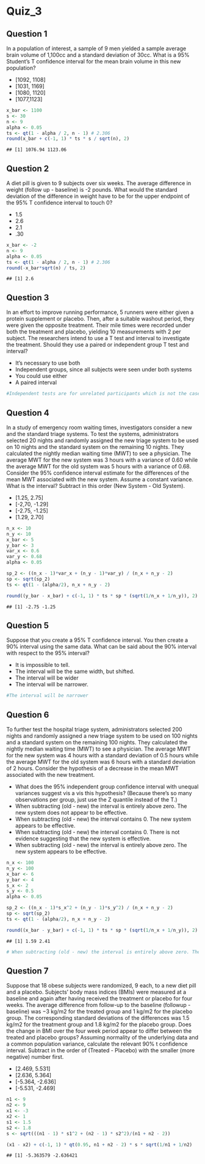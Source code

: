 Quiz\_3
================

## Question 1

In a population of interest, a sample of 9 men yielded a sample average
brain volume of 1,100cc and a standard deviation of 30cc. What is a 95%
Student’s T confidence interval for the mean brain volume in this new
population?

  - \[1092, 1108\]
  - \[1031, 1169\]
  - \[1080, 1120\]
  - \[1077,1123\]

<!-- end list -->

``` r
x_bar <- 1100
s <- 30
n <- 9
alpha <- 0.05
ts <- qt(1 - alpha / 2, n - 1) # 2.306
round(x_bar + c(-1, 1) * ts * s / sqrt(n), 2)
```

    ## [1] 1076.94 1123.06

## Question 2

A diet pill is given to 9 subjects over six weeks. The average
difference in weight (follow up - baseline) is -2 pounds. What would the
standard deviation of the difference in weight have to be for the upper
endpoint of the 95% T confidence interval to touch 0?

  - 1.5
  - 2.6
  - 2.1
  - .30

<!-- end list -->

``` r
x_bar <- -2
n <- 9
alpha <- 0.05
ts <- qt(1 - alpha / 2, n - 1) # 2.306
round(-x_bar*sqrt(n) / ts, 2)
```

    ## [1] 2.6

## Question 3

In an effort to improve running performance, 5 runners were either given
a protein supplement or placebo. Then, after a suitable washout period,
they were given the opposite treatment. Their mile times were recorded
under both the treatment and placebo, yielding 10 measurements with 2
per subject. The researchers intend to use a T test and interval to
investigate the treatment. Should they use a paired or independent group
T test and interval?

  - It’s necessary to use both
  - Independent groups, since all subjects were seen under both systems
  - You could use either
  - A paired interval

<!-- end list -->

``` r
#Independent tests are for unrelated participants which is not the case here. Instead, the observations are paired (same group uses 2 different tests)
```

## Question 4

In a study of emergency room waiting times, investigators consider a new
and the standard triage systems. To test the systems, administrators
selected 20 nights and randomly assigned the new triage system to be
used on 10 nights and the standard system on the remaining 10 nights.
They calculated the nightly median waiting time (MWT) to see a
physician. The average MWT for the new system was 3 hours with a
variance of 0.60 while the average MWT for the old system was 5 hours
with a variance of 0.68. Consider the 95% confidence interval estimate
for the differences of the mean MWT associated with the new system.
Assume a constant variance. What is the interval? Subtract in this order
(New System - Old System).

  - \[1.25, 2.75\]
  - \[-2,70, -1.29\]
  - \[-2.75, -1.25\]
  - \[1.29, 2.70\]

<!-- end list -->

``` r
n_x <- 10 
n_y <- 10
x_bar <- 5 
y_bar <- 3
var_x <- 0.6
var_y <- 0.68
alpha <- 0.05

sp_2 <- ((n_x - 1)*var_x + (n_y - 1)*var_y) / (n_x + n_y - 2)
sp <- sqrt(sp_2)
ts <- qt(1 - (alpha/2), n_x + n_y - 2)

round((y_bar - x_bar) + c(-1, 1) * ts * sp * (sqrt(1/n_x + 1/n_y)), 2) 
```

    ## [1] -2.75 -1.25

## Question 5

Suppose that you create a 95% T confidence interval. You then create a
90% interval using the same data. What can be said about the 90%
interval with respect to the 95% interval?

  - It is impossible to tell.
  - The interval will be the same width, but shifted.
  - The interval will be wider
  - The interval will be narrower.

<!-- end list -->

``` r
#The interval will be narrower
```

## Question 6

To further test the hospital triage system, administrators selected 200
nights and randomly assigned a new triage system to be used on 100
nights and a standard system on the remaining 100 nights. They
calculated the nightly median waiting time (MWT) to see a physician. The
average MWT for the new system was 4 hours with a standard deviation of
0.5 hours while the average MWT for the old system was 6 hours with a
standard deviation of 2 hours. Consider the hypothesis of a decrease in
the mean MWT associated with the new treatment.

  - What does the 95% independent group confidence interval with unequal
    variances suggest vis a vis this hypothesis? (Because there’s so
    many observations per group, just use the Z quantile instead of the
    T.)
  - When subtracting (old - new) the interval is entirely above zero.
    The new system does not appear to be effective.
  - When subtracting (old - new) the interval contains 0. The new system
    appears to be effective.
  - When subtracting (old - new) the interval contains 0. There is not
    evidence suggesting that the new system is effective.
  - When subtracting (old - new) the interval is entirely above zero.
    The new system appears to be effective.

<!-- end list -->

``` r
n_x <- 100
n_y <- 100
x_bar <- 6
y_bar <- 4
s_x <- 2
s_y <- 0.5
alpha <- 0.05

sp_2 <- ((n_x - 1)*s_x^2 + (n_y - 1)*s_y^2) / (n_x + n_y - 2)
sp <- sqrt(sp_2)
ts <- qt(1 - (alpha/2), n_x + n_y - 2)

round((x_bar - y_bar) + c(-1, 1) * ts * sp * (sqrt(1/n_x + 1/n_y)), 2) 
```

    ## [1] 1.59 2.41

``` r
# When subtracting (old - new) the interval is entirely above zero. The new system appears to be effective.
```

## Question 7

Suppose that 18 obese subjects were randomized, 9 each, to a new diet
pill and a placebo. Subjects’ body mass indices (BMIs) were measured at
a baseline and again after having received the treatment or placebo for
four weeks. The average difference from follow-up to the baseline
(followup - baseline) was −3 kg/m2 for the treated group and 1 kg/m2 for
the placebo group. The corresponding standard deviations of the
differences was 1.5 kg/m2 for the treatment group and 1.8 kg/m2 for the
placebo group. Does the change in BMI over the four week period appear
to differ between the treated and placebo groups? Assuming normality of
the underlying data and a common population variance, calculate the
relevant 90% t confidence interval. Subtract in the order of (Treated -
Placebo) with the smaller (more negative) number first.

  - \[2.469, 5.531\]
  - \[2.636, 5.364\]
  - \[-5.364, -2.636\]
  - \[-5.531, -2.469\]

<!-- end list -->

``` r
n1 <- 9
n2 <- 9
x1 <- -3 
x2 <- 1 
s1 <- 1.5 
s2 <- 1.8 
s <- sqrt(((n1 - 1) * s1^2 + (n2 - 1) * s2^2)/(n1 + n2 - 2))

(x1 - x2) + c(-1, 1) * qt(0.95, n1 + n2 - 2) * s * sqrt(1/n1 + 1/n2)
```

    ## [1] -5.363579 -2.636421
